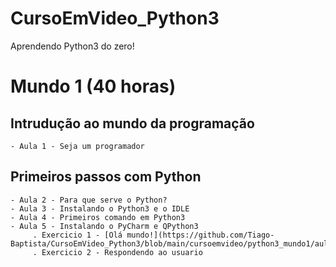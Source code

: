 # CursoEmVideo_Python3
 Aprendendo Python3 do zero!
 

# Mundo 1 (40 horas)

 ## Intrudução ao mundo da programação
    - Aula 1 - Seja um programador
 
 ## Primeiros passos com Python
    - Aula 2 - Para que serve o Python?
    - Aula 3 - Instalando o Python3 e o IDLE
    - Aula 4 - Primeiros comando em Python3
    - Aula 5 - Instalando o PyCharm e QPython3
         . Exercicio 1 - [Olá mundo!](https://github.com/Tiago-Baptista/CursoEmVideo_Python3/blob/main/cursoemvideo/python3_mundo1/aula_1_a_5/ex001.py)
         . Exercicio 2 - Respondendo ao usuario

